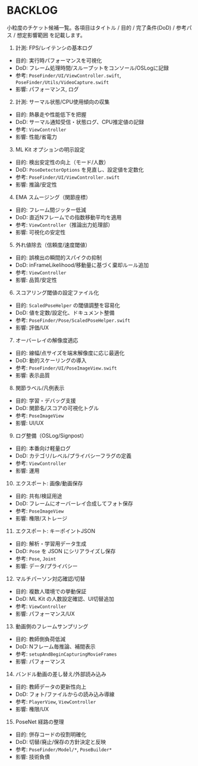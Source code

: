 # BACKLOG

小粒度のチケット候補一覧。各項目はタイトル / 目的 / 完了条件(DoD) / 参考パス / 想定影響範囲 を記載します。

1) 計測: FPS/レイテンシの基本ログ
- 目的: 実行時パフォーマンスを可視化
- DoD: フレーム処理時間/スループットをコンソール/OSLogに記録
- 参考: `PoseFinder/UI/ViewController.swift`, `PoseFinder/Utils/VideoCapture.swift`
- 影響: パフォーマンス, ログ

2) 計測: サーマル状態/CPU使用傾向の収集
- 目的: 熱暴走や性能低下を把握
- DoD: サーマル通知受信・状態ログ、CPU推定値の記録
- 参考: `ViewController`
- 影響: 性能/省電力

3) ML Kit オプションの明示設定
- 目的: 検出安定性の向上（モード/人数）
- DoD: `PoseDetectorOptions` を見直し、設定値を定数化
- 参考: `PoseFinder/UI/ViewController.swift`
- 影響: 推論/安定性

4) EMA スムージング（関節座標）
- 目的: フレーム間ジッター低減
- DoD: 直近Nフレームでの指数移動平均を適用
- 参考: `ViewController`（推論出力処理部）
- 影響: 可視化の安定性

5) 外れ値除去（信頼度/速度閾値）
- 目的: 誤検出の瞬間的スパイクの抑制
- DoD: inFrameLikelihood/移動量に基づく棄却ルール追加
- 参考: `ViewController`
- 影響: 品質/安定性

6) スコアリング閾値の設定ファイル化
- 目的: `ScaledPoseHelper` の閾値調整を容易化
- DoD: 値を定数/設定化、ドキュメント整備
- 参考: `PoseFinder/Pose/ScaledPoseHelper.swift`
- 影響: 評価/UX

7) オーバーレイの解像度適応
- 目的: 線幅/点サイズを端末解像度に応じ最適化
- DoD: 動的スケーリングの導入
- 参考: `PoseFinder/UI/PoseImageView.swift`
- 影響: 表示品質

8) 関節ラベル/凡例表示
- 目的: 学習・デバッグ支援
- DoD: 関節名/スコアの可視化トグル
- 参考: `PoseImageView`
- 影響: UI/UX

9) ログ整備（OSLog/Signpost）
- 目的: 本番向け軽量ログ
- DoD: カテゴリ/レベル/プライバシーフラグの定義
- 参考: `ViewController`
- 影響: 運用

10) エクスポート: 画像/動画保存
- 目的: 共有/検証用途
- DoD: フレームにオーバーレイ合成してフォト保存
- 参考: `PoseImageView`
- 影響: 権限/ストレージ

11) エクスポート: キーポイントJSON
- 目的: 解析・学習用データ生成
- DoD: `Pose` を JSON にシリアライズし保存
- 参考: `Pose`, `Joint`
- 影響: データ/プライバシー

12) マルチパーソン対応確認/切替
- 目的: 複数人環境での挙動保証
- DoD: ML Kit の人数設定確認、UI切替追加
- 参考: `ViewController`
- 影響: パフォーマンス/UX

13) 動画側のフレームサンプリング
- 目的: 教師側負荷低減
- DoD: Nフレーム毎推論、補間表示
- 参考: `setupAndBeginCapturingMovieFrames`
- 影響: パフォーマンス

14) バンドル動画の差し替え/外部読み込み
- 目的: 教師データの更新性向上
- DoD: フォト/ファイルからの読み込み導線
- 参考: `PlayerView`, `ViewController`
- 影響: 権限/UX

15) PoseNet 経路の整理
- 目的: 併存コードの役割明確化
- DoD: 切替/廃止/保存の方針決定と反映
- 参考: `PoseFinder/Model/*`, `PoseBuilder*`
- 影響: 技術負債

